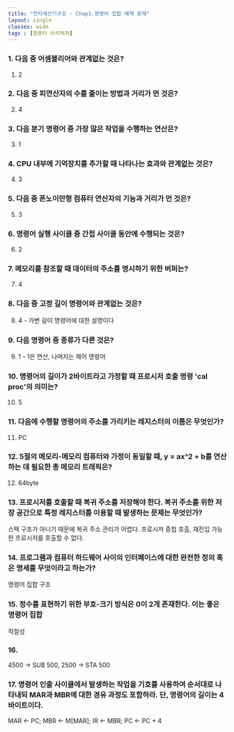 ```yaml
---
title: "전자계산기구조 - Chap3.명령어 집합 예제 문제"
layout: single
classes: wide
tags : [컴퓨터 아키텍처]
---
```

### 1. 다음 중 어셈블리어와 관계없는 것은?
1) 2
### 2. 다음 중 피연산자의 수를 줄이는 방법과 거리가 먼 것은?
2) 4
### 3. 다음 분기 명령어 중 가장 많은 작업을 수행하는 연산은?
3) 1
### 4. CPU 내부에 기억장치를 추가할 때 나타나는 효과와 관계없는 것은?
4) 3
### 5. 다음 중 폰노이만형 컴퓨터 연산자의 기능과 거리가 먼 것은?
5) 3
### 6. 명령어 실행 사이클 중 간접 사이클 동안에 수행되는 것은?
6) 2
### 7. 메모리를 참조할 때 데이터의 주소를 명시하기 위한 버퍼는?
7) 4
### 8. 다음 중 고정 길이 명령어와 관계없는 것은?
8) 4 - 가변 길이 명령어에 대한 설명이다
### 9. 다음 명령어 중 종류가 다른 것은?
9) 1 - 1은 연산, 나머지는 제어 명령어
### 10. 명령어의 길이가 2바이트라고 가정할 때 프로시저 호출 명령 'cal proc'의 의미는?
10) 5
### 11. 다음에 수행할 명령어의 주소를 가리키는 레지스터의 이름은 무엇인가?
11) PC
### 12. 5절의 메모리-메모리 컴퓨터와 가정이 동일할 때, y = ax^2 + b를 연산하는 데 필요한 총 메모리 트래픽은?
12) 64byte
### 13. 프로시저를 호출할 때 복귀 주소를 저장해야 한다. 복귀 주소를 위한 저장 공간으로 특정 레지스터를 이용할 때 발생하는 문제는 무엇인가?
스택 구조가 아니기 때문에 복귀 주소 관리가 어렵다.
프로시저 중첩 호출, 재진입 가능한 프로시저를 호출할 수 없다.
### 14. 프로그램과 컴퓨터 하드웨어 사이의 인터페이스에 대한 완전한 정의 혹은 명세를 무엇이라고 하는가?
명령어 집합 구조
### 15. 정수를 표현하기 위한 부호-크기 방식은 0이 2개 존재한다. 이는 좋은 명령어 집합
적절성
### 16. 
4500 -> SUB 500, 2500 -> STA 500
### 17. 명령어 인출 사이클에서 발생하는 작업을 기호를 사용하여 순서대로 나타내되 MAR과 MBR에 대한 경유 과정도 포함하라. 단, 명령어의 길이는 4바이트이다.
MAR <- PC;
MBR <- M[MAR];
IR <- MBR;
PC <- PC + 4


